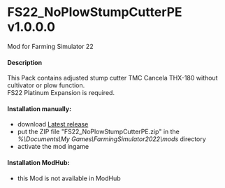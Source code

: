# FS22_NoPlowStumpCutterPE v1.0.0.0
Mod for Farming Simulator 22 

#### Description
This Pack contains adjusted stump cutter TMC Cancela THX-180 without cultivator or plow function.  
FS22 Platinum Expansion is required.

#### Installation manually:
* download [Latest release](https://github.com/johnwayne1930/FS22_NoPlowStumpCutterPE/releases/latest)
* put the ZIP file "FS22_NoPlowStumpCutterPE.zip" in the  
_%\Documents\My Games\FarmingSimulator2022\mods_ directory
* activate the mod ingame

#### Installation ModHub:
* this Mod is not available in ModHub
